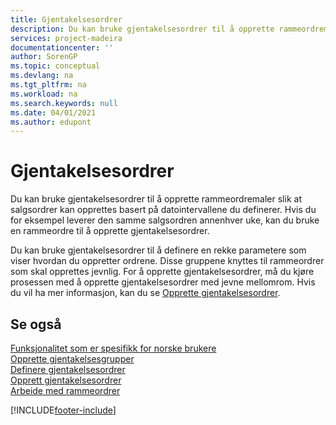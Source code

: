 ```yaml
---
title: Gjentakelsesordrer
description: Du kan bruke gjentakelsesordrer til å opprette rammeordremaler slik at salgsordrer kan opprettes basert på datointervallene du definerer.
services: project-madeira
documentationcenter: ''
author: SorenGP
ms.topic: conceptual
ms.devlang: na
ms.tgt_pltfrm: na
ms.workload: na
ms.search.keywords: null
ms.date: 04/01/2021
ms.author: edupont
---
```

# <a name="recurring-orders" />Gjentakelsesordrer
Du kan bruke gjentakelsesordrer til å opprette rammeordremaler slik at salgsordrer kan opprettes basert på datointervallene du definerer. Hvis du for eksempel leverer den samme salgsordren annenhver uke, kan du bruke en rammeordre til å opprette gjentakelsesordrer.  

Du kan bruke gjentakelsesordrer til å definere en rekke parametere som viser hvordan du oppretter ordrene. Disse gruppene knyttes til rammeordrer som skal opprettes jevnlig. For å opprette gjentakelsesordrer, må du kjøre prosessen med å opprette gjentakelsesordrer med jevne mellomrom. Hvis du vil ha mer informasjon, kan du se [Opprette gjentakelsesordrer](how-to-create-recurring-orders.md).  

## <a name="see-also" />Se også
 [Funksjonalitet som er spesifikk for norske brukere](norway-local-functionality.md)   
 [Opprette gjentakelsesgrupper](how-to-set-up-recurring-groups.md)   
 [Definere gjentakelsesordrer](how-to-set-up-recurring-orders.md)   
 [Opprett gjentakelsesordrer](how-to-create-recurring-orders.md)   
 [Arbeide med rammeordrer](../../sales-how-to-create-blanket-sales-orders.md)


[!INCLUDE[footer-include](../../includes/footer-banner.md)]
